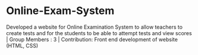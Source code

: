 # Online-Exam-System
Developed a website for Online Examination System to allow teachers to create tests and for the students to be able to attempt tests and view scores | Group Members : 3 | Contribution: Front end development of website (HTML, CSS)
